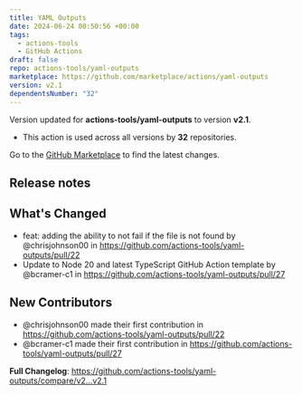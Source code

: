 ```yaml
---
title: YAML Outputs
date: 2024-06-24 00:50:56 +00:00
tags:
  - actions-tools
  - GitHub Actions
draft: false
repo: actions-tools/yaml-outputs
marketplace: https://github.com/marketplace/actions/yaml-outputs
version: v2.1
dependentsNumber: "32"
---
```



Version updated for **actions-tools/yaml-outputs** to version **v2.1**.
- This action is used across all versions by **32** repositories.

Go to the [GitHub Marketplace](https://github.com/marketplace/actions/yaml-outputs) to find the latest changes.

## Release notes

## What's Changed
* feat: adding the ability to not fail if the file is not found by @chrisjohnson00 in https://github.com/actions-tools/yaml-outputs/pull/22
* Update to Node 20 and latest TypeScript GitHub Action template by @bcramer-c1 in https://github.com/actions-tools/yaml-outputs/pull/27

## New Contributors
* @chrisjohnson00 made their first contribution in https://github.com/actions-tools/yaml-outputs/pull/22
* @bcramer-c1 made their first contribution in https://github.com/actions-tools/yaml-outputs/pull/27

**Full Changelog**: https://github.com/actions-tools/yaml-outputs/compare/v2...v2.1
